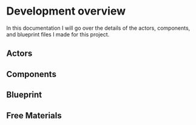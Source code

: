 # Development overview

In this documentation I will go over the details of the actors, components, and blueprint files I made for this project.

## Actors

## Components

## Blueprint

## Free Materials
